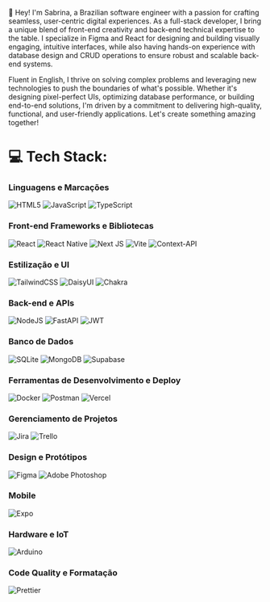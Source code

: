 :pushpin: Hey! I'm Sabrina, a Brazilian software engineer with a passion for crafting seamless, user-centric digital experiences. As a full-stack developer, I bring a unique blend of front-end creativity and back-end technical expertise to the table. I specialize in Figma and React for designing and building visually engaging, intuitive interfaces, while also having hands-on experience with database design and CRUD operations to ensure robust and scalable back-end systems.

Fluent in English, I thrive on solving complex problems and leveraging new technologies to push the boundaries of what's possible. Whether it's designing pixel-perfect UIs, optimizing database performance, or building end-to-end solutions, I'm driven by a commitment to delivering high-quality, functional, and user-friendly applications. Let's create something amazing together! <br> 

# 💻 Tech Stack:
### Linguagens e Marcações
![HTML5](https://img.shields.io/badge/html5-%23E34F26.svg?style=flat&logo=html5&logoColor=white) ![JavaScript](https://img.shields.io/badge/javascript-%23323330.svg?style=flat&logo=javascript&logoColor=%23F7DF1E) ![TypeScript](https://img.shields.io/badge/typescript-%23007ACC.svg?style=flat&logo=typescript&logoColor=white)

### Front-end Frameworks e Bibliotecas
![React](https://img.shields.io/badge/react-%2320232a.svg?style=flat&logo=react&logoColor=%2361DAFB) ![React Native](https://img.shields.io/badge/react_native-%2320232a.svg?style=flat&logo=react&logoColor=%2361DAFB) ![Next JS](https://img.shields.io/badge/Next-black?style=flat&logo=next.js&logoColor=white) ![Vite](https://img.shields.io/badge/vite-%23646CFF.svg?style=flat&logo=vite&logoColor=white) ![Context-API](https://img.shields.io/badge/Context--Api-000000?style=flat&logo=react)

### Estilização e UI
![TailwindCSS](https://img.shields.io/badge/tailwindcss-%2338B2AC.svg?style=flat&logo=tailwind-css&logoColor=white) ![DaisyUI](https://img.shields.io/badge/daisyui-5A0EF8?style=flat&logo=daisyui&logoColor=white) ![Chakra](https://img.shields.io/badge/chakra-%234ED1C5.svg?style=flat&logo=chakraui&logoColor=white)

### Back-end e APIs
![NodeJS](https://img.shields.io/badge/node.js-6DA55F?style=flat&logo=node.js&logoColor=white) ![FastAPI](https://img.shields.io/badge/FastAPI-005571?style=flat&logo=fastapi) ![JWT](https://img.shields.io/badge/JWT-black?style=flat&logo=JSON%20web%20tokens)

### Banco de Dados
![SQLite](https://img.shields.io/badge/sqlite-%2307405e.svg?style=flat&logo=sqlite&logoColor=white) ![MongoDB](https://img.shields.io/badge/MongoDB-%234ea94b.svg?style=flat&logo=mongodb&logoColor=white) ![Supabase](https://img.shields.io/badge/Supabase-3ECF8E?style=flat&logo=supabase&logoColor=white)

### Ferramentas de Desenvolvimento e Deploy
![Docker](https://img.shields.io/badge/docker-%230db7ed.svg?style=flat&logo=docker&logoColor=white) ![Postman](https://img.shields.io/badge/Postman-FF6C37?style=flat&logo=postman&logoColor=white) ![Vercel](https://img.shields.io/badge/vercel-%23000000.svg?style=flat&logo=vercel&logoColor=white)

### Gerenciamento de Projetos
![Jira](https://img.shields.io/badge/jira-%230A0FFF.svg?style=flat&logo=jira&logoColor=white) ![Trello](https://img.shields.io/badge/Trello-%23026AA7.svg?style=flat&logo=Trello&logoColor=white)

### Design e Protótipos
![Figma](https://img.shields.io/badge/figma-%23F24E1E.svg?style=flat&logo=figma&logoColor=white) ![Adobe Photoshop](https://img.shields.io/badge/adobe%20photoshop-%2331A8FF.svg?style=flat&logo=adobe%20photoshop&logoColor=white)

### Mobile
![Expo](https://img.shields.io/badge/expo-1C1E24?style=flat&logo=expo&logoColor=#D04A37)

### Hardware e IoT
![Arduino](https://img.shields.io/badge/-Arduino-00979D?style=flat&logo=Arduino&logoColor=white)

### Code Quality e Formatação
![Prettier](https://img.shields.io/badge/prettier-%23F7B93E.svg?style=flat&logo=prettier&logoColor=black)


